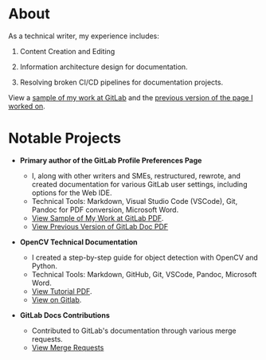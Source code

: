 # About 

As a technical writer, my experience includes:

1. Content Creation and Editing

2. Information architecture design for documentation.

3. Resolving broken CI/CD pipelines for documentation projects.

View a [sample of my work at GitLab](https://drive.google.com/file/d/1PdCjoOhWA09tjMIOXxCYRIw_IinNkFlP/view?usp=sharing) and the [previous version of the page I worked on](https://drive.google.com/file/d/1wnEYDtvtqUdvyXOx7uBmJXtDsHPeH5wo/view?usp=drive_link).

# Notable Projects

- **Primary author of the GitLab Profile Preferences Page**
   - I, along with other writers and SMEs, restructured, rewrote, and created documentation for various GitLab user settings, including options for the Web IDE.
   - Technical Tools: Markdown, Visual Studio Code (VSCode), Git, Pandoc for PDF conversion, Microsoft Word.
   - [View Sample of My Work at GitLab PDF](https://github.com/akltech/Technical-Writing/blob/5b2ee3879d2c6d204c025899119adc785c94e97f/Profile%20preferences%20GitLab.pdf).
   - [View Previous Version of GitLab Doc PDF](https://drive.google.com/file/d/1wnEYDtvtqUdvyXOx7uBmJXtDsHPeH5wo/view?usp=drive_link)

- **OpenCV Technical Documentation**
   - I created a step-by-step guide for object detection with OpenCV and Python.
   - Technical Tools: Markdown, GitHub, Git, VSCode, Pandoc, Microsoft Word.
   - [View Tutorial PDF](opencv-tutorial.pdf).
   - [View on Gitlab](https://github.com/akltech/Object-Detection/blob/main/README.md).

- **GitLab Docs Contributions**
   - Contributed to GitLab's documentation through various merge requests.
   - [View Merge Requests](https://gitlab.com/dashboard/merge_requests?scope=all&state=merged&assignee_username=alexandralicht0)

